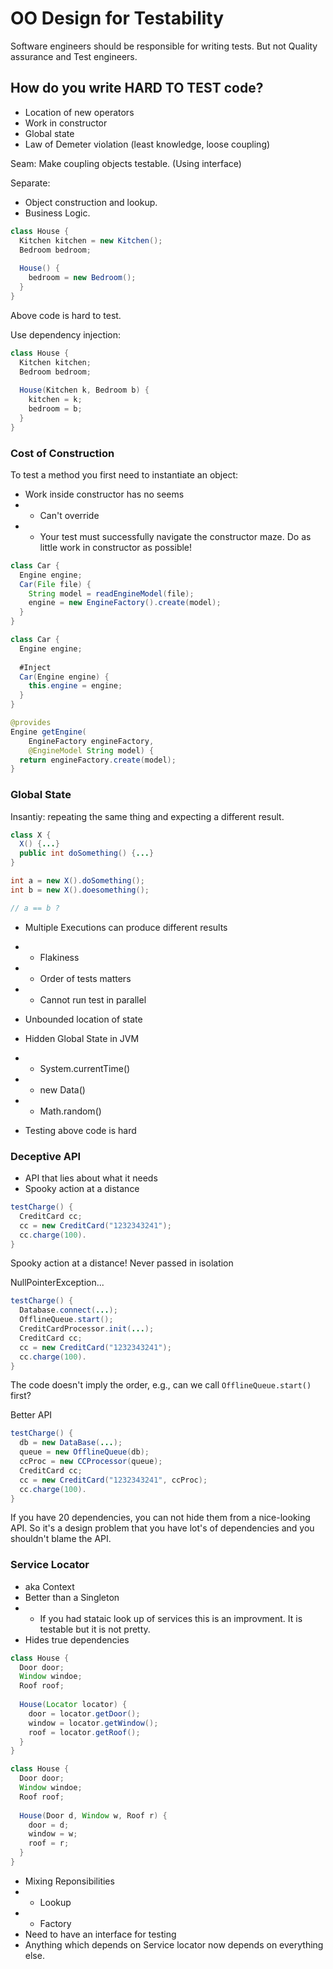 # OO Design for Testability

Software engineers should be responsible for writing tests. But not Quality assurance and Test engineers.

## How do you write HARD TO TEST code?

- Location of new operators
- Work in constructor
- Global state
- Law of Demeter violation (least knowledge, loose coupling)

Seam: Make coupling objects testable. (Using interface)

Separate:
- Object construction and lookup.
- Business Logic.

```java
class House {
  Kitchen kitchen = new Kitchen();
  Bedroom bedroom;
  
  House() {
    bedroom = new Bedroom();
  }
}
```
Above code is hard to test. 

Use dependency injection:

```java
class House {
  Kitchen kitchen;
  Bedroom bedroom;
  
  House(Kitchen k, Bedroom b) {
    kitchen = k;
    bedroom = b;
  }
}
```

### Cost of Construction

To test a method you first need to instantiate an object:
- Work inside constructor has no seems
- - Can't override
- - Your test must successfully navigate the constructor maze.
Do as little work in constructor as possible!

```java
class Car {
  Engine engine;
  Car(File file) {
    String model = readEngineModel(file);
    engine = new EngineFactory().create(model);
  }
}
```
```java
class Car {
  Engine engine;
  
  #Inject
  Car(Engine engine) {
    this.engine = engine;
  }
}

@provides
Engine getEngine(
    EngineFactory engineFactory,
    @EngineModel String model) {
  return engineFactory.create(model);
}
```

### Global State

Insantiy: repeating the same thing and expecting a different result.

```java
class X {
  X() {...}
  public int doSomething() {...}
}

int a = new X().doSomething();
int b = new X().doesomething();

// a == b ?
```

- Multiple Executions can produce different results
- - Flakiness
- - Order of tests matters
- - Cannot run test in parallel
- Unbounded location of state

- Hidden Global State in JVM
- - System.currentTime()
- - new Data()
- - Math.random()
- Testing above code is hard

### Deceptive API

- API that lies about what it needs
- Spooky action at a distance

```java
testCharge() {
  CreditCard cc;
  cc = new CreditCard("1232343241");
  cc.charge(100).
}
```

Spooky action at a distance! Never passed in isolation

NullPointerException...

```java
testCharge() {
  Database.connect(...);
  OfflineQueue.start();
  CreditCardProcessor.init(...);
  CreditCard cc;
  cc = new CreditCard("1232343241");
  cc.charge(100).
}
```

The code doesn't imply the order, e.g., can we call `OfflineQueue.start()` first?

Better API
```java
testCharge() {
  db = new DataBase(...);
  queue = new OfflineQueue(db);
  ccProc = new CCProcessor(queue);
  CreditCard cc;
  cc = new CreditCard("1232343241", ccProc);
  cc.charge(100).
}
```

If you have 20 dependencies, you can not hide them from a nice-looking API. 
So it's a design problem that you have lot's of dependencies and you shouldn't blame the API.

### Service Locator

- aka Context
- Better than a Singleton
- - If you had stataic look up of services this is an improvment. It is testable but it is not pretty.
- Hides true dependencies

```java
class House {
  Door door;
  Window windoe;
  Roof roof;
  
  House(Locator locator) {
    door = locator.getDoor();
    window = locator.getWindow();
    roof = locator.getRoof();
  }
}
```

```java
class House {
  Door door;
  Window windoe;
  Roof roof;
  
  House(Door d, Window w, Roof r) {
    door = d;
    window = w;
    roof = r;
  }
}
```

- Mixing Reponsibilities
- - Lookup
- - Factory
- Need to have an interface for testing
- Anything which depends on Service locator now depends on everything else.

